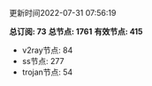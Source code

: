 更新时间2022-07-31 07:56:19

**总订阅: 73**
**总节点: 1761**
**有效节点: 415**
- v2ray节点: 84
- ss节点: 277
- trojan节点: 54
